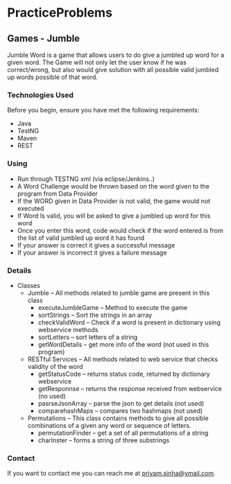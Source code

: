 # PracticeProblems
## Games - Jumble
Jumble Word is a game that allows users to do give a jumbled up word for a given word. The Game will not only let the user know if he was correct/wrong, but also would give solution with all possible valid jumbled up words possible of that word. 
### Technologies Used
Before you begin, ensure you have met the following requirements:
*	Java
*	TestNG
*	Maven
*	REST
### Using
* Run through TESTNG xml (via eclipse/Jenkins..)
* A Word Challenge would be thrown based on the word given to the program from Data Provider
*	If the WORD given in Data Provider is not valid, the game would not executed
*	If Word Is valid, you will be asked to give a jumbled up word for this word
*	Once you enter this word, code would check if the word entered is from the list of valid jumbled up word it has found
*	If your answer is correct it gives a successful message
*	If your answer is incorrect it gives a failure message
### Details
*	Classes
    *  Jumble – All methods related to jumble game are present in this class
        *	executeJumbleGame – Method to execute the game
        *	sortStrings – Sort the strings in an array
        * checkValidWord – Check if a word is present in dictionary using webservice methods
        *	sortLetters – sort letters of a string
        *	getWordDetails – get more info of the word (not used in this program)
      *  RESTful Services – All methods related to web service that checks validity of the word
          * getStatusCode – returns status code, returned by dictionary webservice
          * getResponnse – returns the response received from webservice (no used)
          *	pasrseJsonArray – parse the json to get details (not used)
          *	comparehashMaps – compares two hashmaps (not used)
     *	Permutations – This class contains methods to give all possible combinations of a given any word or sequence of letters.
          *	permutationFinder – get a set of all permutations of a string
          *	charInster – forms a string of three substrings
### Contact
If you want to contact me you can reach me at priyam.sinha@ymail.com.
